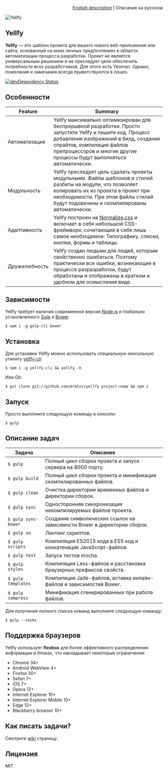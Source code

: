 <p align="right"><a href="README.md">English description</a> | Описание на русском</p>

![Yellfy](https://cloud.githubusercontent.com/assets/7034281/13556752/b408c3bc-e3f2-11e5-9936-cb3cc02fb7de.png)

## Yellfy

**Yellfy** — это шаблон проекта для вашего нового веб-приложения или сайта, основанный на моих личных предпочтениях в области автоматизации процесса разработки. Проект не является универсальным решением и не преследует цели обеспечить потребности всех разработчиков. Для этого есть Yeoman. Однако, пожелания и замечания всегда приветствуются в issues.

[![devDependency Status](https://img.shields.io/david/dev/mrmlnc/yellfy.svg?style=flat-square)](https://david-dm.org/mrmlnc/yellfy#info=devDependencies)

## Особенности

| Feature       | Summary                                                                                                                                                                                                                                                  |
|---------------|----------------------------------------------------------------------------------------------------------------------------------------------------------------------------------------------------------------------------------------------------------|
| Автоматизация | Yellfy максимально оптимизирован для беспрерывной разработки. Просто запустите Yellfy и пишите код. Процесс добавления изображений в билд, создание спрайтов, компиляция файлов препроцессоров и многие другие процессы будут выполняться автоматически. |
| Модульность   | Yellfy преследует цель сделать проекты модульными. Файлы шаблонов и стилей разбиты на модули, что позволяет копировать их из проекта в проект при необходимости. При этом файлы стилей будут подхвачены и скомпилированы автоматически.                  |
| Адаптивность  | Yellfy построен на [Normalize.css](http://necolas.github.io/normalize.css/) и включает в себя небольшой CSS-фреймворк, сочетающий в себя лишь самое необходимое: Типографику, списки, кнопки, формы и таблицы.                                           |
| Дружелюбность | Yellfy создан людьми для людей, которым свойственно ошибаться. Поэтому практически все ошибки, возникающие в процессе разразработки, будут обработаны и отображены в кратком и удобном для осмысления виде.                                              |

## Зависимости

Yellfy требует наличия современной версии [Node.js](http://nodejs.org/) и глобально установленного [Gulp](http://gulpjs.com/) и [Bower](http://bower.io/).

```
$ npm i -g gulp-cli bower
```

## Установка

Для установки Yellfy можно использовать специальную консольную утилиту [yellfy-cli](https://www.npmjs.com/package/yellfy-cli):

```shell
$ npm i -g yellfy-cli && yellfy -h
```

Или Git:

```shell
$ git clone git://github.com/mrmlnc/yellfy project-name && npm i
```

## Запуск

Просто выполните следующую команду в консоли:

```
$ gulp
```

## Описание задач

| Задача              | Описание                                                                |
|---------------------|-------------------------------------------------------------------------|
| `$ gulp`            | Полный цикл сборки проекта и запуск сервера на 8000 порту.              |
| `$ gulp build`      | Полный цикл сборки проекта и минификация скомпилированных файлов.       |
| `$ gulp clean`      | Очистка директории временных файлов и директории сборок.                |
| `$ gulp sync`       | Односторонняя синхронизация некомпилируемых файлов проекта.             |
| `$ gulp sync-bower` | Создание символических ссылок на зависимости Bower в директории сборок. |
| `$ gulp xo`         | Линтинг скриптов.                                                       |
| `$ gulp scripts`    | Компиляция ES2015 кода в ES5 код и конкатенация JavaScript-файлов.      |
| `$ gulp test`       | Запуск тестов mocha.                                                    |
| `$ gulp styles`     | Компиляция Less-файлов и расстановка браузерных префиксов свойств.      |
| `$ gulp templates`  | Компиляция Jade-файлов, вставка инлайн-файлов и зависимостей Bower.     |
| `$ gulp compress`   | Минификация сгенерированных при работе файлов.                          |

Для получения полного списка команд выполните следующую команду:

```
$ gulp --tasks
```

## Поддержка браузеров

Yellfy использует **flexbox** для более эффективного распределения информации в блоках, что накладывает некоторые ограничения:

  * Chrome 34+
  * Android WebView 4+
  * Firefox 30+
  * Safari 7+
  * iOS 7+
  * Opera 12+
  * Internet Explorer 10+
  * Internet Explorer Mobile 10+
  * Edge 12+
  * Blackberry browser 10+

## Как писать задачи?

Смотрите [wiki](https://github.com/mrmlnc/yellfy/wiki/how-to-write-tasks) страницу.

## Лицензия

MIT
